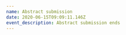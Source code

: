 ```yaml
---
name: Abstract submission
date: 2020-06-15T09:09:11.146Z
event_description: Abstract submission ends
---
```


